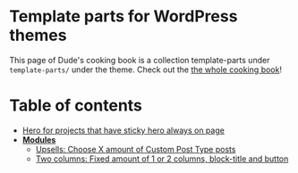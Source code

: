 # Template parts for WordPress themes

This page of Dude's cooking book is a collection template-parts under `template-parts/` under the theme. Check out the [the whole cooking book](../README.md)!

# Table of contents

- [Hero for projects that have sticky hero always on page](hero.php)
- **[Modules](modules)**
  - [Upsells: Choose X amount of Custom Post Type posts](modules/upsell-choose-cpt.php)
  - [Two columns: Fixed amount of 1 or 2 columns, block-title and button](modules/two-columns.php)